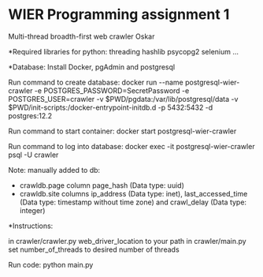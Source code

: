 # WIER Programming assignment 1
Multi-thread broadth-first web crawler Oskar

*Required libraries for python:
threading
hashlib
psycopg2
selenium
...

*Database:
Install Docker, pgAdmin and postgresql

Run command to create database:
docker run --name postgresql-wier-crawler -e POSTGRES_PASSWORD=SecretPassword -e POSTGRES_USER=crawler -v $PWD/pgdata:/var/lib/postgresql/data -v $PWD/init-scripts:/docker-entrypoint-initdb.d -p 5432:5432 -d postgres:12.2

Run command to start container:
docker start postgresql-wier-crawler

Run command to log into database:
docker exec -it postgresql-wier-crawler psql -U crawler

Note: manually added to db:
- crawldb.page column page_hash (Data type: uuid)
- crawldb.site columns ip_address (Data type: inet), last_accessed_time (Data type: timestamp without time zone) and crawl_delay (Data type: integer)



*Instructions:

in crawler/crawler.py web_driver_location to your path
in crawler/main.py set number_of_threads to desired number of threads

Run code:
python main.py


